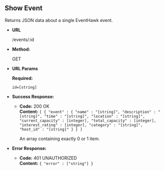 **Show Event**
----
  Returns JSON data about a single EventHawk event.

* **URL**

  /events/:id

* **Method:**
  
  GET
 
*  **URL Params**

   **Required:**
 
   `id=[string]`

* **Success Response:**

  * **Code:** 200 OK <br />
    **Content:** `[ { "event" : { "name" : "[string]", "description" : "[string]", "time" : "[string]", "location" : "[string]", "current_capacity" : [integer], "total_capacity" : [integer], "interest_rating" : [integer], "category" : "[string]", "host_id" : "[string]" } } ]`
    
    An array containing exactly 0 or 1 item.
 
* **Error Response:**

  * **Code:** 401 UNAUTHORIZED <br />
    **Content:** `{ "error" : ["string"] }`
